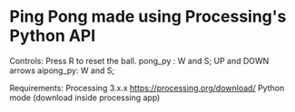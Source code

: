 # Ping Pong made using Processing's Python API

Controls:
Press R to reset the ball.
pong_py : W and S; UP and DOWN arrows
aipong_py: W and S;

Requirements:
Processing 3.x.x https://processing.org/download/ 
Python mode (download inside processing app)

